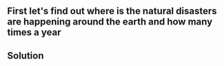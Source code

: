 <title>How to make Earth happy and safe?</title>
<h2>First let's find out where is the natural disasters are happening around the earth and how many times a year</h2>
<h2>Solution</h2>
